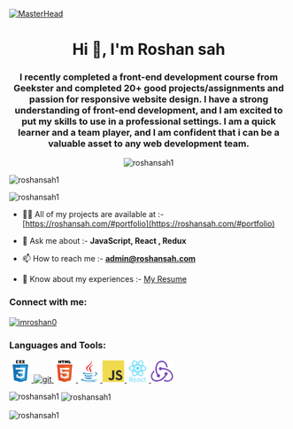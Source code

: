 [![MasterHead](https://i.postimg.cc/d0SHXLcQ/web-dev.gif)](https://rishavchanda.io)
<h1 align="center">Hi 👋, I'm Roshan sah</h1>
<h3 align="center">I recently completed a front-end development course from Geekster and completed 20+ good projects/assignments and passion for responsive website design. I have a strong understanding of front-end development, and I am excited to put my skills to use in a professional settings. I am a quick learner and a team player, and I am confident that i can be a valuable asset to any web development team.</h3>
<p align="center"> <img src="https://i.postimg.cc/9Mr5k64T/coding-gif.gif" alt="roshansah1" />  </p>

<p align="left"> <img src="https://komarev.com/ghpvc/?username=roshansah1&label=Profile%20views&color=0e75b6&style=flat" alt="roshansah1" /> </p>

<p  align="left"> <img src="https://github-profile-trophy.vercel.app/?username=roshansah1" alt="roshansah1" /> </p>


- 👨‍💻 All of my projects are available at :- [https://roshansah.com/#portfolio](https://roshansah.com/#portfolio)

- 💬 Ask me about :- **JavaScript, React , Redux**

- 📫 How to reach me :- **admin@roshansah.com**

- 📄 Know about my experiences :- [My Resume](https://roshansah.com/assets/Roshan_Resume.pdf)

<h3 align="left">Connect with me:</h3>
<p align="left">
<a href="https://linkedin.com/in/imroshan0" target="blank"><img align="center" src="https://raw.githubusercontent.com/rahuldkjain/github-profile-readme-generator/master/src/images/icons/Social/linked-in-alt.svg" alt="imroshan0" height="30" width="40" /></a>
</p>

<h3 align="left">Languages and Tools:</h3>
<p align="left"> <a href="https://www.w3schools.com/css/" target="_blank" rel="noreferrer"> <img src="https://raw.githubusercontent.com/devicons/devicon/master/icons/css3/css3-original-wordmark.svg" alt="css3" width="40" height="40"/> </a> <a href="https://git-scm.com/" target="_blank" rel="noreferrer"> <img src="https://www.vectorlogo.zone/logos/git-scm/git-scm-icon.svg" alt="git" width="40" height="40"/> </a> <a href="https://www.w3.org/html/" target="_blank" rel="noreferrer"> <img src="https://raw.githubusercontent.com/devicons/devicon/master/icons/html5/html5-original-wordmark.svg" alt="html5" width="40" height="40"/> </a> <a href="https://www.java.com" target="_blank" rel="noreferrer"> <img src="https://raw.githubusercontent.com/devicons/devicon/master/icons/java/java-original.svg" alt="java" width="40" height="40"/> </a> <a href="https://developer.mozilla.org/en-US/docs/Web/JavaScript" target="_blank" rel="noreferrer"> <img src="https://raw.githubusercontent.com/devicons/devicon/master/icons/javascript/javascript-original.svg" alt="javascript" width="40" height="40"/> </a> <a href="https://reactjs.org/" target="_blank" rel="noreferrer"> <img src="https://raw.githubusercontent.com/devicons/devicon/master/icons/react/react-original-wordmark.svg" alt="react" width="40" height="40"/> </a> <a href="https://redux.js.org" target="_blank" rel="noreferrer"> <img src="https://raw.githubusercontent.com/devicons/devicon/master/icons/redux/redux-original.svg" alt="redux" width="40" height="40"/> </a> </p>

<p><img align="left" src="https://github-readme-stats.vercel.app/api/top-langs?username=roshansah1&show_icons=true&locale=en&layout=compact" alt="roshansah1" /></p>

<p>&nbsp;<img align="center" src="https://github-readme-stats.vercel.app/api?username=roshansah1&show_icons=true&locale=en" alt="roshansah1" /></p>

<p><img align="center" src="https://github-readme-streak-stats.herokuapp.com/?user=roshansah1&" alt="roshansah1" /></p>
